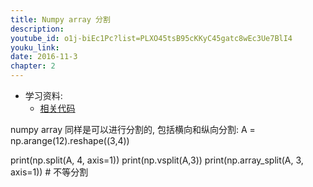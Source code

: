 ```yaml
---
title: Numpy array 分割
description: 
youtube_id: o1j-biEc1Pc?list=PLXO45tsB95cKKyC45gatc8wEc3Ue7BlI4
youku_link: 
date: 2016-11-3
chapter: 2
---
```

* 学习资料:
  * [相关代码]()

numpy array 同样是可以进行分割的,
包括横向和纵向分割:
A = np.arange(12).reshape((3,4))

print(np.split(A, 4, axis=1))
print(np.vsplit(A,3))
print(np.array_split(A, 3, axis=1))   # 不等分割